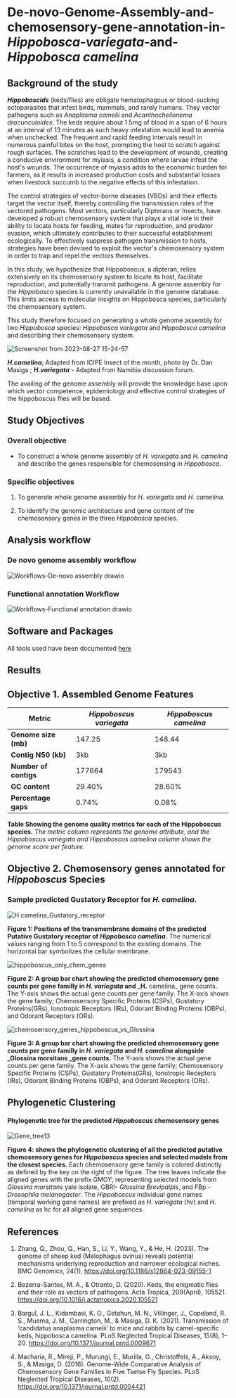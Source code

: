 # De-novo-Genome-Assembly-and-chemosensory-gene-annotation-in-_Hippobosca-variegata_-and-_Hippobosca camelina_


## Background of the study

***Hippoboscids*** (keds/flies) are obligate hematophagous or blood-sucking ectoparasites that infest birds, mammals, and rarely humans. They vector pathogens such as *Anaplasma camelii* and *Acanthocheilonema dracunculoides*. The keds require about 1.5mg of blood in a span of 6 hours at an interval of 13 minutes as such heavy infestation would lead to anemia when unchecked. The frequent and rapid feeding intervals result in numerous painful bites on the host, prompting the host to scratch against rough surfaces. The scratches lead to the development of wounds, creating a conducive environment for myiasis, a condition where larvae infest the host's wounds.  The occurrence of myiasis adds to the economic burden for farmers, as it results in increased production costs and substantial losses when livestock succumb to the negative effects of this infestation.

The control strategies of vector-borne diseases (VBDs) and their effects target the vector itself, thereby controlling the transmission rates of the vectored pathogens. Most vectors, particularly Dipterans or Insects, have developed a robust chemosensory system that plays a vital role in their ability to locate hosts for feeding, mates for reproduction, and predator evasion, which ultimately contributes to their successful establishment ecologically. To effectively suppress pathogen transmission to hosts, strategies have been devised to exploit the vector's chemosensory system in order to trap and repel the vectors themselves. 

In this study, we hypothesize that Hippoboscus, a dipteran, relies extensively on its chemosensory system to locate its host, facilitate reproduction, and potentially transmit pathogens.
A genome assembly for the *Hippobosca* species is currently unavailable in the genome database. This limits access to molecular insights on Hippobosca species, particularly the chemosensory system.

This study therefore focused on generating a whole genome assembly for two *Hippobosca* species: *Hippobosca variegata* and *Hippobosca camelina* and describing their chemosensory system. 


![Screenshot from 2023-08-27 15-24-57](https://github.com/fredrickkebaso/Hipposcus_Genome_Assembly_And_Annotation/assets/60787991/412b2f9d-2df1-4f7c-8665-e084f470099c)

***H.camelina***; Adapted from ICIPE Insect of the month, photo by Dr. Dan Masiga.; ***H.variegata*** - Adapted from Namibia discussion forum.


The availing of the genome assembly will provide the knowledge base upon which vector competence, epidemiology and effective control strategies of the hippoboscus flies will be based. 

## Study Objectives

### Overall objective 
- To construct a whole genome assembly of *H. variegata* and *H. camelina* and describe the genes responsible for chemosensing in *Hippobosca.*

### Specific objectives

1. To generate whole genome assembly for *H. variegata* and *H. camelina*.

2. To identify the genomic architecture and gene content of the chemosensory genes in the three *Hippobosca* species.


## Analysis workflow

### De novo genome assembly workflow

![Workflows-De-novo assembly drawio ](https://github.com/fredrickkebaso/Hipposcus_Genome_Assembly_And_Annotation/assets/60787991/5329bae0-b649-4234-a015-4f8bea4ebff2)


### Functional annotation Workflow

![Workflows-Functional annotation drawio](https://github.com/fredrickkebaso/Hipposcus_Genome_Assembly_And_Annotation/assets/60787991/b5a1c11e-4608-47c8-a376-9ee1ced923df)



## Software and Packages

All tools used have been documented [here](https://github.com/fredrickkebaso/Hipposcus_Genome_Assembly_And_Annotation/blob/main/software%20packages%20.md)

## Results

## Objective 1. Assembled Genome Features


| Metric | *Hippoboscus variegata* | *Hippoboscus camelina* |
|--------|-----------------------|----------------------|
| **Genome size (mb)** | 147.25 | 148.44 |
| **Contig N50 (kb)** | 3kb | 3kb |
| **Number of contigs** | 177664 | 179543 |
| **GC content**| 29.40% | 28.60% |
| **Percentage gaps** | 0.74% | 0.08% |

**Table Showing the genome quality metrics for each of the Hippoboscus species.** 
*The metric column represents the genome attribute, and the Hippoboscus variegata and Hippoboscus camelina column shows the genome score per feature.* 


## Objective 2. Chemosensory genes annotated for *Hippoboscus* Species


### Sample predicted Gustatory Receptor for _H. camelina_.


![H camelina_Gustatory_receptor](https://github.com/fredrickkebaso/Hipposcus_Genome_Assembly_And_Annotation/assets/60787991/9a32c9f9-2630-4adc-82a8-12c22ebf15a3)

**Figure 1:  Positions of the transmembrane domains of the predicted Putative Gustatory receptor of _Hippobosca camelina_.** The numerical values ranging from 1 to 5 correspond to the existing domains. The horizontal bar symbolizes the cellular membrane.


![hippoboscus_only_chem_genes](https://github.com/fredrickkebaso/Hipposcus_Genome_Assembly_And_Annotation/assets/60787991/bed7d50e-7901-48d3-b83b-932d9a1bd1dc)

**Figure 2: A group bar chart showing the predicted chemosensory gene counts per gene familly in _H. variegata_ and _H.**  camelina_ gene counts. The Y-axis shows the actual gene counts per gene family. The X-axis shows the gene family; Chemosensory Specific Proteins (CSPs), Gustatory Proteins(GRs), Ionotropic Receptors (IRs), Odorant Binding Proteins (OBPs), and Odorant Receptors (ORs).


![chemosensory_genes_hippoboscus_vs_Glossina](https://github.com/fredrickkebaso/Hipposcus_Genome_Assembly_And_Annotation/assets/60787991/d604256d-33f3-4c3f-88cf-99bf347e72b3)

**Figure 3: A group bar chart showing the predicted chemosensory gene counts per gene familly in _H. variegata_ and _H.  camelina_ alongside _Glossina morsitans _gene counts.** The Y-axis shows the actual gene counts per gene family. The X-axis shows the gene family; Chemosensory Specific Proteins (CSPs), Gustatory Proteins(GRs), Ionotropic Receptors (IRs), Odorant Binding Proteins (OBPs), and Odorant Receptors (ORs).


## Phylogenetic Clustering 

#### Phylogenetic tree for the predicted *Hippoboscus* chemosensory genes

![Gene_tree13](https://github.com/fredrickkebaso/Hipposcus_Genome_Assembly_And_Annotation/assets/60787991/a82cbf0f-3cfa-40ff-bc1c-ef16dbcc737b)

**Figure 4: shows the phylogenetic clustering of all the predicted putative chemosensory genes for _Hippoboscus_ species and selected models from the closest species.**
Each chemosensory gene family is colored distinctly as defined by the key on the right of the figure. The tree leaves indicate the aligned genes with the prefix GMOY, representing selected models from _Glossina morsitans_ yale isolate, GBRI- _Glossina Brevipalpis_, and FBp - _Drosophila melanogaster_. The _Hippoboscus_ individual gene names (temporal working gene names) are prefixed as _H. variegata_ (hv) and _H. camelina_ as hc for all aligned gene sequences.  

## References 

1. Zhang, Q., Zhou, Q., Han, S., Li, Y., Wang, Y., & He, H. (2023). The genome of sheep ked (Melophagus ovinus) reveals potential mechanisms underlying reproduction and narrower ecological niches. BMC Genomics, 24(1). https://doi.org/10.1186/s12864-023-09155-1

2. Bezerra-Santos, M. A., & Otranto, D. (2020). Keds, the enigmatic flies and their role as vectors of pathogens. Acta Tropica, 209(April), 105521. https://doi.org/10.1016/j.actatropica.2020.105521


3. Bargul, J. L., Kidambasi, K. O., Getahun, M. N., Villinger, J., Copeland, R. S., Muema, J. M., Carrington, M., & Masiga, D. K. (2021). Transmission of ‘candidatus anaplasma camelii’ to mice and rabbits by camel-specific keds, hippobosca camelina. PLoS Neglected Tropical Diseases, 15(8), 1–20. https://doi.org/10.1371/journal.pntd.0009671

4.  Macharia, R., Mireji, P., Murungi, E., Murilla, G., Christoffels, A., Aksoy, S., & Masiga, D. (2016). Genome-Wide Comparative Analysis of Chemosensory Gene Families in Five Tsetse Fly Species. PLoS Neglected Tropical Diseases, 10(2). https://doi.org/10.1371/journal.pntd.0004421
